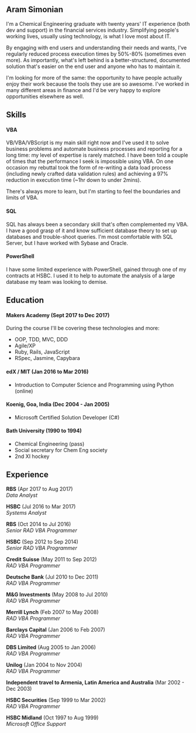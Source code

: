 ## Aram Simonian

I'm a Chemical Engineering graduate with twenty years' IT experience (both dev and support) in the financial services industry. Simplifying people's working lives, usually using technology, is what I love most about IT.

By engaging with end users and understanding their needs and wants, I've regularly reduced process execution times by 50%-80% (sometimes even more).  As importantly, what's left behind is a better-structured, documented solution that's easier on the end user and anyone who has to maintain it.

I'm looking for more of the same: the opportunity to have people actually enjoy their work because the tools they use are so awesome.  I've worked in many different areas in finance and I'd be very happy to explore opportunities elsewhere as well.


## Skills

#### VBA

VB/VBA/VBScript is my main skill right now and I've used it to solve business problems and automate business processes and reporting for a long time: my level of expertise is rarely matched.  I have been told a couple of times that the performance I seek is impossible using VBA.  On one occasion my rebuttal took the form of re-writing a data load process (including newly crafted data validation rules) and achieving a 97% reduction in execution time (~1hr down to under 2mins).

There's always more to learn, but I'm starting to feel the boundaries and limits of VBA.

#### SQL

SQL has always been a secondary skill that's often complemented my VBA.  I have a good grasp of it and know sufficient database theory to set up databases and trouble-shoot queries.  I'm most comfortable with SQL Server, but I have worked with Sybase and Oracle.

#### PowerShell

I have some limited experience with PowerShell, gained through one of my contracts at HSBC.  I used it to help to automate the analysis of a large database my team was looking to demise.

## Education

#### Makers Academy (Sept 2017 to Dec 2017)

During the course I'll be covering these technologies and more:  
- OOP, TDD, MVC, DDD  
- Agile/XP  
- Ruby, Rails, JavaScript  
- RSpec, Jasmine, Capybara


#### edX / MIT (Jan 2016 to Mar 2016)

- Introduction to Computer Science and Programming using Python (online)

#### Koenig, Goa, India (Dec 2004 - Jan 2005)

- Microsoft Certified Solution Developer (C#)


#### Bath University (1990 to 1994)

- Chemical Engineering (pass)
- Social secretary for Chem Eng society
- 2nd XI hockey

## Experience

**RBS** (Apr 2017 to Aug 2017)    
*Data Analyst*

**HSBC** (Jul 2016 to Mar 2017)   
*Systems Analyst*

**RBS** (Oct 2014 to Jul 2016)  
*Senior RAD VBA Programmer*

**HSBC** (Sep 2012 to Sep 2014)   
*Senior RAD VBA Programmer*

**Credit Suisse** (May 2011 to Sep 2012)  
*RAD VBA Programmer*

**Deutsche Bank** (Jul 2010 to Dec 2011)  
*RAD VBA Programmer*

**M&G Investments** (May 2008 to Jul 2010)  
*RAD VBA Programmer*

**Merrill Lynch** (Feb 2007 to May 2008)  
*RAD VBA Programmer*

**Barclays Capital** (Jan 2006 to Feb 2007)  
*RAD VBA Programmer*

**DBS Limited** (Aug 2005 to Jan 2006)  
*RAD VBA Programmer*

**Unilog** (Jan 2004 to Nov 2004)  
*RAD VBA Programmer*

**Independent travel to Armenia, Latin America and Australia** (Mar 2002 - Dec 2003)

**HSBC Securities** (Sep 1999 to Mar 2002)  
*RAD VBA Programmer*

**HSBC Midland** (Oct 1997 to Aug 1999)  
*Microsoft Office Support*
